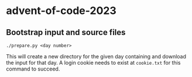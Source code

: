 # advent-of-code-2023

## Bootstrap input and source files
`./prepare.py <day number>`

This will create a new directory for the given day containing and download the input for that day.
A login cookie needs to exist at `cookie.txt` for this command to succeed.
